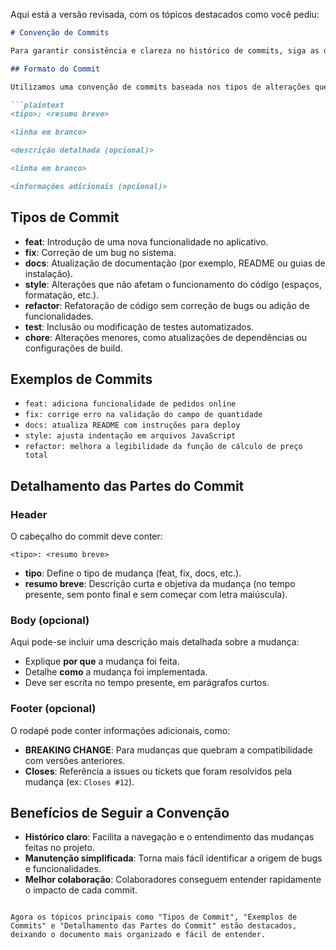 Aqui está a versão revisada, com os tópicos destacados como você pediu:

```markdown
# Convenção de Commits

Para garantir consistência e clareza no histórico de commits, siga as diretrizes abaixo. Elas facilitarão o entendimento das mudanças feitas no projeto e melhorarão a colaboração entre os membros da equipe.

## Formato do Commit

Utilizamos uma convenção de commits baseada nos tipos de alterações que estão sendo realizadas. O formato deve seguir a estrutura:

```plaintext
<tipo>: <resumo breve>

<linha em branco>

<descrição detalhada (opcional)>

<linha em branco>

<informações adicionais (opcional)>
```

## **Tipos de Commit**

- **feat**: Introdução de uma nova funcionalidade no aplicativo.
- **fix**: Correção de um bug no sistema.
- **docs**: Atualização de documentação (por exemplo, README ou guias de instalação).
- **style**: Alterações que não afetam o funcionamento do código (espaços, formatação, etc.).
- **refactor**: Refatoração de código sem correção de bugs ou adição de funcionalidades.
- **test**: Inclusão ou modificação de testes automatizados.
- **chore**: Alterações menores, como atualizações de dependências ou configurações de build.

## **Exemplos de Commits**

- `feat: adiciona funcionalidade de pedidos online`
- `fix: corrige erro na validação do campo de quantidade`
- `docs: atualiza README com instruções para deploy`
- `style: ajusta indentação em arquivos JavaScript`
- `refactor: melhora a legibilidade da função de cálculo de preço total`

## **Detalhamento das Partes do Commit**

### **Header**
O cabeçalho do commit deve conter:

```plaintext
<tipo>: <resumo breve>
```

- **tipo**: Define o tipo de mudança (feat, fix, docs, etc.).
- **resumo breve**: Descrição curta e objetiva da mudança (no tempo presente, sem ponto final e sem começar com letra maiúscula).

### **Body (opcional)**
Aqui pode-se incluir uma descrição mais detalhada sobre a mudança:

- Explique **por que** a mudança foi feita.
- Detalhe **como** a mudança foi implementada.
- Deve ser escrita no tempo presente, em parágrafos curtos.

### **Footer (opcional)**
O rodapé pode conter informações adicionais, como:

- **BREAKING CHANGE**: Para mudanças que quebram a compatibilidade com versões anteriores.
- **Closes**: Referência a issues ou tickets que foram resolvidos pela mudança (ex: `Closes #12`).

## **Benefícios de Seguir a Convenção**

- **Histórico claro**: Facilita a navegação e o entendimento das mudanças feitas no projeto.
- **Manutenção simplificada**: Torna mais fácil identificar a origem de bugs e funcionalidades.
- **Melhor colaboração**: Colaboradores conseguem entender rapidamente o impacto de cada commit.
```

Agora os tópicos principais como "Tipos de Commit", "Exemplos de Commits" e "Detalhamento das Partes do Commit" estão destacados, deixando o documento mais organizado e fácil de entender.
